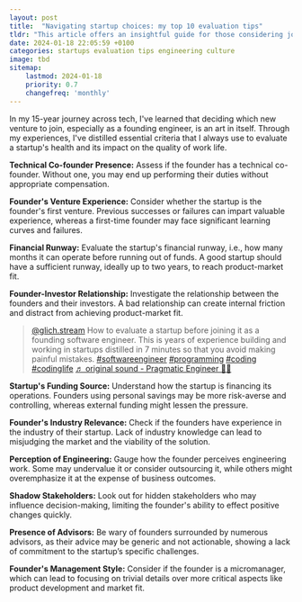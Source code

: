 ```yaml
---
layout: post
title:  "Navigating startup choices: my top 10 evaluation tips"
tldr: "This article offers an insightful guide for those considering joining a startup, especially in a founding engineer role. It emphasizes important factors to consider."
date: 2024-01-18 22:05:59 +0100
categories: startups evaluation tips engineering culture
image: tbd
sitemap:
    lastmod: 2024-01-18
    priority: 0.7
    changefreq: 'monthly'
---
```


In my 15-year journey across tech, I've learned that deciding which new venture to join, especially as a founding engineer, is an art in itself. Through my experiences, I've distilled essential criteria that I always use to evaluate a startup's health and its impact on the quality of work life.

**Technical Co-founder Presence:** Assess if the founder has a technical co-founder. Without one, you may end up performing their duties without appropriate compensation.

**Founder's Venture Experience:** Consider whether the startup is the founder's first venture. Previous successes or failures can impart valuable experience, whereas a first-time founder may face significant learning curves and failures.

**Financial Runway:** Evaluate the startup's financial runway, i.e., how many months it can operate before running out of funds. A good startup should have a sufficient runway, ideally up to two years, to reach product-market fit.

**Founder-Investor Relationship:** Investigate the relationship between the founders and their investors. A bad relationship can create internal friction and distract from achieving product-market fit.

<blockquote class="tiktok-embed" cite="https://www.tiktok.com/@glich.stream/video/7323973597519809824" data-video-id="7323973597519809824" style="max-width: 605px;min-width: 325px;" > <section> <a target="_blank" title="@glich.stream" href="https://www.tiktok.com/@glich.stream?refer=embed">@glich.stream</a> How to evaluate a startup before joining it as a founding software engineer. This is years of experience building and working in startups distilled in 7 minutes so that you avoid making painful mistakes. <a title="softwareengineer" target="_blank" href="https://www.tiktok.com/tag/softwareengineer?refer=embed">#softwareengineer</a> <a title="programming" target="_blank" href="https://www.tiktok.com/tag/programming?refer=embed">#programming</a> <a title="coding" target="_blank" href="https://www.tiktok.com/tag/coding?refer=embed">#coding</a> <a title="codinglife" target="_blank" href="https://www.tiktok.com/tag/codinglife?refer=embed">#codinglife</a> <a target="_blank" title="♬ original sound - Pragmatic Engineer 👨‍💻" href="https://www.tiktok.com/music/original-sound-7323974276992846625?refer=embed">♬ original sound - Pragmatic Engineer 👨‍💻</a> </section> </blockquote> <script async src="https://www.tiktok.com/embed.js"></script>

**Startup's Funding Source:** Understand how the startup is financing its operations. Founders using personal savings may be more risk-averse and controlling, whereas external funding might lessen the pressure.

**Founder's Industry Relevance:** Check if the founders have experience in the industry of their startup. Lack of industry knowledge can lead to misjudging the market and the viability of the solution.

**Perception of Engineering:** Gauge how the founder perceives engineering work. Some may undervalue it or consider outsourcing it, while others might overemphasize it at the expense of business outcomes.

**Shadow Stakeholders:** Look out for hidden stakeholders who may influence decision-making, limiting the founder's ability to effect positive changes quickly.

**Presence of Advisors:** Be wary of founders surrounded by numerous advisors, as their advice may be generic and not actionable, showing a lack of commitment to the startup’s specific challenges.

**Founder's Management Style:** Consider if the founder is a micromanager, which can lead to focusing on trivial details over more critical aspects like product development and market fit.